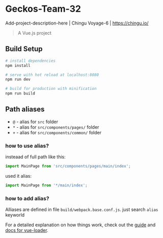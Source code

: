 
# Geckos-Team-32
Add-project-description-here | Chingu Voyage-6 | https://chingu.io/

> A Vue.js project

## Build Setup

``` bash
# install dependencies
npm install

# serve with hot reload at localhost:8080
npm run dev

# build for production with minification
npm run build

```

## Path aliases  

- `@` - alias for `src` folder
- `*` - alias for `src/components/pages/` folder 
- `+` - alias for `src/components/common/` folder

### how to use alias?
 insteaad of full path like this:
 ```js
import MainPage from 'src/components/pages/main/index';
```
used it alias:
```js
import MainPage from '*/main/index';
```
### how to add alias?
Alliases are defined in file `build/webpack.base.conf.js`. just search `alias` keyworld


For a detailed explanation on how things work, check out the [guide](http://vuejs-templates.github.io/webpack/) and [docs for vue-loader](http://vuejs.github.io/vue-loader).
